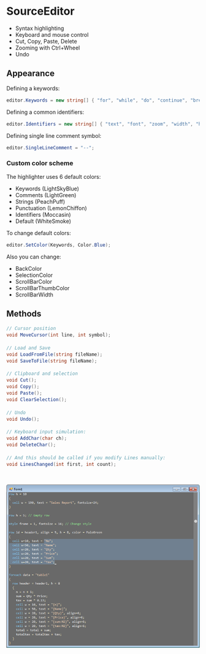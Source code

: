 # SourceEditor

- Syntax highlighting
- Keyboard and mouse control
- Cut, Copy, Paste, Delete
- Zooming with Ctrl+Wheel
- Undo

## Appearance

Defining a keywords:

```csharp
editor.Keywords = new string[] { "for", "while", "do", "continue", "break", "switch", "if", "else" };
```

Defining a common identifiers:

```csharp
editor.Identifiers = new string[] { "text", "font", "zoom", "width", "height" };
```

Defining single line comment symbol:

```csharp
editor.SingleLineComment = "--";
```

### Custom color scheme

The highlighter uses 6 default colors:
- Keywords (LightSkyBlue)
- Comments (LightGreen)
- Strings (PeachPuff)
- Punctuation (LemonChiffon)
- Identifiers (Moccasin)
- Default (WhiteSmoke)

To change default colors:

```csharp
editor.SetColor(Keywords, Color.Blue);
```

Also you can change:
- BackColor
- SelectionColor
- ScrollBarColor
- ScrollBarThumbColor
- ScrollBarWidth

## Methods

```csharp
// Cursor position
void MoveCursor(int line, int symbol);

// Load and Save
void LoadFromFile(string fileName);
void SaveToFile(string fileName);

// Clipboard and selection
void Cut();
void Copy();
void Paste();
void ClearSelection();

// Undo
void Undo();

// Keyboard input simulation:
void AddChar(char ch);
void DeleteChar();

// And this should be called if you modify Lines manually:
void LinesChanged(int first, int count);
```

 

![Screenshot](pictures/editor.png)
